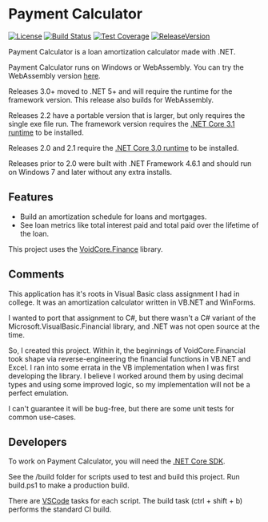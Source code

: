 # Payment Calculator

[![License](https://img.shields.io/github/license/void-type/PaymentCalculator.svg)](https://github.com/void-type/PaymentCalculator/blob/main/LICENSE.txt)
[![Build Status](https://img.shields.io/azure-devops/build/void-type/VoidCore/19.svg)](https://dev.azure.com/void-type/VoidCore/_build/latest?definitionId=19&branchName=main)
[![Test Coverage](https://img.shields.io/azure-devops/coverage/void-type/VoidCore/19.svg)](https://dev.azure.com/void-type/VoidCore/_build/latest?definitionId=19&branchName=main)
[![ReleaseVersion](https://img.shields.io/github/release/void-type/PaymentCalculator.svg)](https://github.com/void-type/PaymentCalculator/releases)

Payment Calculator is a loan amortization calculator made with .NET.

Payment Calculator runs on Windows or WebAssembly. You can try the WebAssembly version [here](https://void-type.net/payment_calculator).

Releases 3.0+ moved to .NET 5+ and will require the runtime for the framework version. This release also builds for WebAssembly.

Releases 2.2 have a portable version that is larger, but only requires the single exe file run. The framework version requires the [.NET Core 3.1 runtime](https://dotnet.microsoft.com/download/dotnet-core/3.1) to be installed.

Releases 2.0 and 2.1 require the [.NET Core 3.0 runtime](https://dotnet.microsoft.com/download/dotnet-core/3.0) to be installed.

Releases prior to 2.0 were built with .NET Framework 4.6.1 and should run on Windows 7 and later without any extra installs.

## Features

* Build an amortization schedule for loans and mortgages.
* See loan metrics like total interest paid and total paid over the lifetime of the loan.

This project uses the [VoidCore.Finance](https://github.com/void-type/VoidCore) library.

## Comments

This application has it's roots in Visual Basic class assignment I had in college. It was an amortization calculator written in VB.NET and WinForms.

I wanted to port that assignment to C#, but there wasn't a C# variant of the Microsoft.VisualBasic.Financial library, and .NET was not open source at the time.

So, I created this project. Within it, the beginnings of VoidCore.Financial took shape via reverse-engineering the financial functions in VB.NET and Excel. I ran into some errata in the VB implementation when I was first developing the library. I believe I worked around them by using decimal types and using some improved logic, so my implementation will not be a perfect emulation.

I can't guarantee it will be bug-free, but there are some unit tests for common use-cases.

## Developers

To work on Payment Calculator, you will need the [.NET Core SDK](https://dotnet.microsoft.com/download).

See the /build folder for scripts used to test and build this project. Run build.ps1 to make a production build.

There are [VSCode](https://code.visualstudio.com/) tasks for each script. The build task (ctrl + shift + b) performs the standard CI build.

